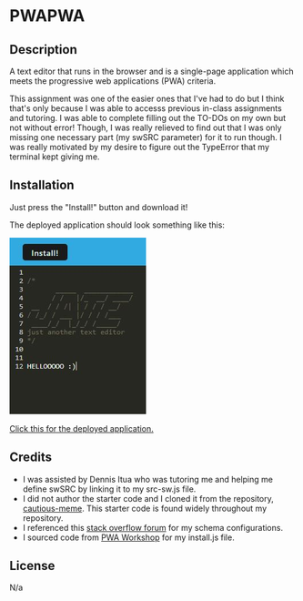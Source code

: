# PWAPWA

## Description

A text editor that runs in the browser and is a single-page application which meets the progressive web applications (PWA) criteria.

This assignment was one of the easier ones that I've had to do but I think that's only because I was able to accesss previous in-class assignments and tutoring. I was able to complete filling out the TO-DOs on my own but not without error! Though, I was really relieved to find out that I was only missing one necessary part (my swSRC parameter) for it to run though. I was really motivated by my desire to figure out the TypeError that my terminal kept giving me.

## Installation

Just press the "Install!" button and download it!

The deployed application should look something like this:

![Screenshot of the application.](thing.JPG)

[Click this for the deployed application.](https://shrouded-plains-12257-307f434c1ab0.herokuapp.com/)

## Credits

* I was assisted by Dennis Itua who was tutoring me and helping me define swSRC by linking it to my src-sw.js file.
* I did not author the starter code and I cloned it from the repository, [cautious-meme](https://github.com/coding-boot-camp/cautious-meme). This starter code is found widely throughout my repository.
* I referenced this [stack overflow forum](https://stackoverflow.com/questions/61834789/throw-new-typeerrorinvalid-schema-configuration-name-is-not) for my schema configurations.
* I sourced code from [PWA Workshop](https://pwa-workshop.js.org/5-pwa-install/#installing-the-pwa) for my install.js file.

## License

N/a
